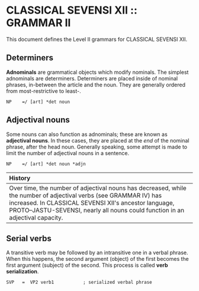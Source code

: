#  CLASSICAL SEVENSI XII :: GRAMMAR II  #

This document defines the Level II grammars for CLASSICAL SEVENSI XII.

##  Determiners  ##

__Adnominals__ are grammatical objects which modify nominals.
The simplest adnominals are determiners.
Determiners are placed inside of nominal phrases, in-between the article and the noun.
They are generally ordered from most-restrictive to least-.

```
NP    =/ [art] *det noun
```

##  Adjectival nouns  ##

Some nouns can also function as adnominals; these are known as __adjectival nouns__.
In these cases, they are placed at the *end* of the nominal phrase, after the head noun.
Generally speaking, some attempt is made to limit the number of adjectival nouns in a sentence.

```
NP    =/ [art] *det noun *adjn
```

| History |
| :------ |
| Over time, the number of adjectival nouns has decreased, while the number of adjectival verbs (see GRAMMAR IV) has increased. In CLASSICAL SEVENSI XII's ancestor language, PROTO&ndash;JASTU-SEVENSI, nearly all nouns could function in an adjectival capacity. |

##  Serial verbs  ##

A transitive verb may be followed by an intransitive one in a verbal phrase.
When this happens, the second argument (object) of the first becomes the first argument (subject) of the second.
This process is called __verb serialization__.

```
SVP   =  VP2 verb1           ; serialized verbal phrase
```
